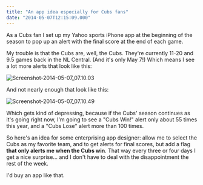 ```yaml
---
title: "An app idea especially for Cubs fans"
date: "2014-05-07T12:15:09.000"
---
```


As a Cubs fan I set up my Yahoo sports iPhone app at the beginning of the season to pop up an alert with the final score at the end of each game.

My trouble is that the Cubs are, well, the Cubs. They're currently 11-20 and 9.5 games back in the NL Central. (And it's only May 7!) Which means I see a lot more alerts that look like this:

![Screenshot-2014-05-07_07.10.03](http://chrishubbs.com/wordpress/wp-content/uploads/2014/05/Screenshot-2014-05-07_07.10.03.png)

And not nearly enough that look like this:

![Screenshot-2014-05-07_07.10.49](http://chrishubbs.com/wordpress/wp-content/uploads/2014/05/Screenshot-2014-05-07_07.10.49.png)

Which gets kind of depressing, because if the Cubs' season continues as it's going right now, I'm going to see a "Cubs Win!" alert only about 55 times this year, and a "Cubs Lose" alert more than 100 times.

So here's an idea for some enterprising app designer: allow me to select the Cubs as my favorite team, and to get alerts for final scores, but add a flag **that only alerts me when the Cubs win**. That way every three or four days I get a nice surprise... and I don't have to deal with the disappointment the rest of the week.

I'd buy an app like that.
